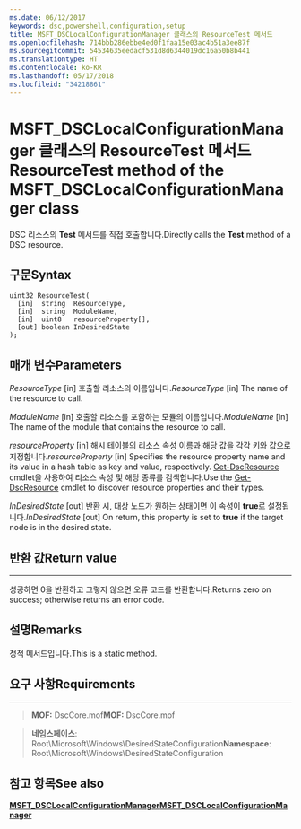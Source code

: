 ```yaml
---
ms.date: 06/12/2017
keywords: dsc,powershell,configuration,setup
title: MSFT_DSCLocalConfigurationManager 클래스의 ResourceTest 메서드
ms.openlocfilehash: 714bbb286ebbe4ed0f1faa15e03ac4b51a3ee87f
ms.sourcegitcommit: 54534635eedacf531d8d6344019dc16a50b8b441
ms.translationtype: HT
ms.contentlocale: ko-KR
ms.lasthandoff: 05/17/2018
ms.locfileid: "34218861"
---
```

# <a name="resourcetest-method-of-the-msftdsclocalconfigurationmanager-class"></a><span data-ttu-id="844be-103">MSFT_DSCLocalConfigurationManager 클래스의 ResourceTest 메서드</span><span class="sxs-lookup"><span data-stu-id="844be-103">ResourceTest method of the MSFT_DSCLocalConfigurationManager class</span></span>

<span data-ttu-id="844be-104">DSC 리소스의 **Test** 메서드를 직접 호출합니다.</span><span class="sxs-lookup"><span data-stu-id="844be-104">Directly calls the **Test** method of a DSC resource.</span></span>

<a name="syntax"></a><span data-ttu-id="844be-105">구문</span><span class="sxs-lookup"><span data-stu-id="844be-105">Syntax</span></span>
------

```mof
uint32 ResourceTest(
  [in]  string  ResourceType,
  [in]  string  ModuleName,
  [in]  uint8   resourceProperty[],
  [out] boolean InDesiredState
);
```

<a name="parameters"></a><span data-ttu-id="844be-106">매개 변수</span><span class="sxs-lookup"><span data-stu-id="844be-106">Parameters</span></span>
----------

<span data-ttu-id="844be-107">*ResourceType* \[in\] 호출할 리소스의 이름입니다.</span><span class="sxs-lookup"><span data-stu-id="844be-107">*ResourceType* \[in\] The name of the resource to call.</span></span>

<span data-ttu-id="844be-108">*ModuleName* \[in\] 호출할 리소스를 포함하는 모듈의 이름입니다.</span><span class="sxs-lookup"><span data-stu-id="844be-108">*ModuleName* \[in\] The name of the module that contains the resource to call.</span></span>

<span data-ttu-id="844be-109">*resourceProperty* \[in\] 해시 테이블의 리소스 속성 이름과 해당 값을 각각 키와 값으로 지정합니다.</span><span class="sxs-lookup"><span data-stu-id="844be-109">*resourceProperty* \[in\] Specifies the resource property name and its value in a hash table as key and value, respectively.</span></span> <span data-ttu-id="844be-110">[Get-DscResource](https://technet.microsoft.com/library/dn521625.aspx) cmdlet을 사용하여 리소스 속성 및 해당 종류를 검색합니다.</span><span class="sxs-lookup"><span data-stu-id="844be-110">Use the [Get-DscResource](https://technet.microsoft.com/library/dn521625.aspx) cmdlet to discover resource properties and their types.</span></span>

<span data-ttu-id="844be-111">*InDesiredState* \[out\] 반환 시, 대상 노드가 원하는 상태이면 이 속성이 **true**로 설정됩니다.</span><span class="sxs-lookup"><span data-stu-id="844be-111">*InDesiredState* \[out\] On return, this property is set to **true** if the target node is in the desired state.</span></span>

## <a name="return-value"></a><span data-ttu-id="844be-112">반환 값</span><span class="sxs-lookup"><span data-stu-id="844be-112">Return value</span></span>
------------

<span data-ttu-id="844be-113">성공하면 0을 반환하고 그렇지 않으면 오류 코드를 반환합니다.</span><span class="sxs-lookup"><span data-stu-id="844be-113">Returns zero on success; otherwise returns an error code.</span></span>

## <a name="remarks"></a><span data-ttu-id="844be-114">설명</span><span class="sxs-lookup"><span data-stu-id="844be-114">Remarks</span></span>

<span data-ttu-id="844be-115">정적 메서드입니다.</span><span class="sxs-lookup"><span data-stu-id="844be-115">This is a static method.</span></span>

## <a name="requirements"></a><span data-ttu-id="844be-116">요구 사항</span><span class="sxs-lookup"><span data-stu-id="844be-116">Requirements</span></span>
------------
><span data-ttu-id="844be-117">**MOF:** DscCore.mof</span><span class="sxs-lookup"><span data-stu-id="844be-117">**MOF:** DscCore.mof</span></span>

><span data-ttu-id="844be-118">**네임스페이스**: Root\Microsoft\Windows\DesiredStateConfiguration</span><span class="sxs-lookup"><span data-stu-id="844be-118">**Namespace**: Root\Microsoft\Windows\DesiredStateConfiguration</span></span>


## <a name="see-also"></a><span data-ttu-id="844be-119">참고 항목</span><span class="sxs-lookup"><span data-stu-id="844be-119">See also</span></span>


[<span data-ttu-id="844be-120">**MSFT_DSCLocalConfigurationManager**</span><span class="sxs-lookup"><span data-stu-id="844be-120">**MSFT_DSCLocalConfigurationManager**</span></span>](msft-dsclocalconfigurationmanager.md)
